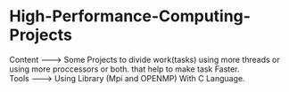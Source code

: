 # High-Performance-Computing-Projects

Content ---> Some Projects to divide work(tasks) using more threads or using more proccessors or both. that help to make task Faster.<br />
Tools   ---> Using Library (Mpi and OPENMP) With C Language. 
